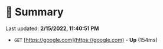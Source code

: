 # 📖 Summary
Last updated: **2/15/2022, 11:40:51 PM**

- `GET` [https://google.com](https://google.com) - **Up** (154ms)

